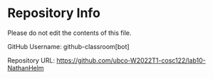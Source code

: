 # Repository Info
Please do not edit the contents of this file.

GitHub Username: github-classroom[bot]

Repository URL: https://github.com/ubco-W2022T1-cosc122/lab10-NathanHelm
